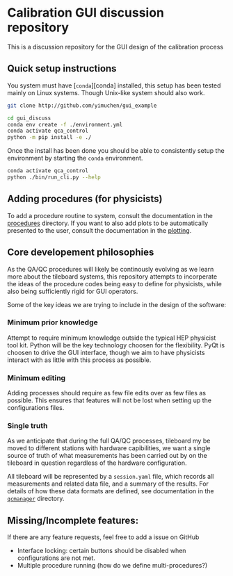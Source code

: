 # Calibration GUI discussion repository

This is a discussion repository for the GUI design of the calibration process

## Quick setup instructions

You system must have [`conda`][conda] installed, this setup has been tested
mainly on Linux systems. Though Unix-like system should also work.

```bash
git clone http://github.com/yimuchen/gui_example

cd gui_discuss
conda env create -f ./environment.yml
conda activate qca_control
python -m pip install -e ./
```

Once the install has been done you should be able to consistently setup the
environment by starting the `conda` environment.

```bash
conda activate qca_control
python ./bin/run_cli.py --help
```

## Adding procedures (for physicists)

To add a procedure routine to system, consult the documentation in the
[procedures](src/qcmanager/procedures) directory. If you want to also add plots
to be automatically presented to the user, consult the documentation in the
[plotting](src/qcmanager/procedures).


## Core developement philosophies

As the QA/QC procedures will likely be continously evolving as we learn more
about the tileboard systems, this repository attempts to incorperate the ideas
of the procedure codes being easy to define for physicists, while also being
sufficiently rigid for GUI operators.

Some of the key ideas we are trying to include in the design of the software:

### Minimum prior knowledge

Attempt to require minimum knowledge outside the typical HEP physicist tool
kit. Python will be the key technology choosen for the flexibility. PyQt is
choosen to drive the GUI interface, though we aim to have physicists interact
with as little with this process as possible.

### Minimum editing

Adding processes should require as few file edits over as few files as
possible. This ensures that features will not be lost when setting up the
configurations files.

### Single truth

As we anticipate that during the full QA/QC processes, tileboard my be moved to
different stations with hardware capibilities, we want a single source of truth
of what measurements has been carried out by on the tileboard in question
regardless of the hardware configuration.

All tileboard will be represented by a `session.yaml` file, which records all
measurements and related data file, and a summary of the results. For details
of how these data formats are defined, see documentation in the
[`qcmanager`](src/qcmanager) directory.

## Missing/Incomplete features:

If there are any feature requests, feel free to add a issue on GitHub

- Interface locking: certain buttons should be disabled when configurations are
  not met.
- Multiple procedure running (how do we define multi-procedures?)

